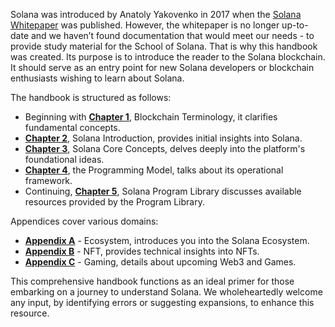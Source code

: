 Solana was introduced by Anatoly Yakovenko in 2017 when the [Solana Whitepaper](https://solana.com/solana-whitepaper.pdf) was published. However, the whitepaper is no longer up-to-date and we haven’t found documentation that would meet our needs - to provide study material for the School of Solana.
That is why this handbook was created. Its purpose is to introduce the reader to the Solana blockchain. It should serve as an entry point for new Solana developers or blockchain enthusiasts wishing to learn about Solana.

The handbook is structured as follows:

- Beginning with <u>**Chapter 1**</u>, Blockchain Terminology, it clarifies fundamental concepts.
- <u>**Chapter 2**</u>, Solana Introduction, provides initial insights into Solana.
- <u>**Chapter 3**</u>, Solana Core Concepts, delves deeply into the platform's foundational ideas.
- <u>**Chapter 4**</u>, the Programming Model, talks about its operational framework.
- Continuing, <u>**Chapter 5**</u>, Solana Program Library discusses available resources provided by the Program Library.

Appendices cover various domains:

- <u>**Appendix A**</u> - Ecosystem, introduces you into the Solana Ecosystem.
- <u>**Appendix B**</u> - NFT, provides technical insights into NFTs.
- <u>**Appendix C**</u> - Gaming, details about upcoming Web3 and Games.

This comprehensive handbook functions as an ideal primer for those embarking on
a journey to understand Solana. We wholeheartedly welcome any input, by identifying
errors or suggesting expansions, to enhance this resource.

<!-- ## Document Revisions

| Revision  | Description                                                                      | Date           |
| --------- | -------------------------------------------------------------------------------- | -------------- |
| 1.0       | First version of the document published                                          | Jun 15, 2022   |
| 1.1       | Added Chapters 6 and 7                                                           | Aug 30, 2022   |
| 1.2       | Renaming and change of content in Chapter 2                                      | Sep 27, 2022   |
| 1.3       | Formatting and updated chapters Ecosystem, Gaming, Non-Fungible-Tokens and SPL   | Aug 29, 2023   |
| 1.4       | Token 2022 and token extensions                                                  | Mar 22, 2024   | -->

